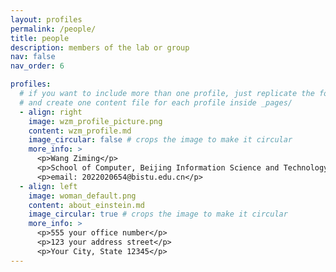 ```yaml
---
layout: profiles
permalink: /people/
title: people
description: members of the lab or group
nav: false
nav_order: 6

profiles:
  # if you want to include more than one profile, just replicate the following block
  # and create one content file for each profile inside _pages/
  - align: right
    image: wzm_profile_picture.png
    content: wzm_profile.md
    image_circular: false # crops the image to make it circular
    more_info: >
      <p>Wang Ziming</p>
      <p>School of Computer, Beijing Information Science and Technology University</p>
      <p>email: 2022020654@bistu.edu.cn</p>
  - align: left
    image: woman_default.png
    content: about_einstein.md
    image_circular: true # crops the image to make it circular
    more_info: >
      <p>555 your office number</p>
      <p>123 your address street</p>
      <p>Your City, State 12345</p>
---
```

